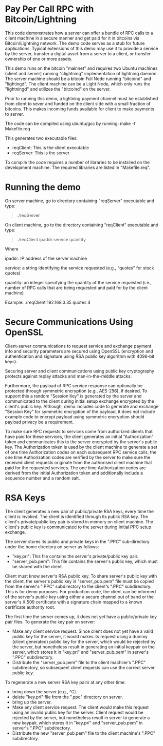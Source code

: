 # Pay Per Call RPC with Bitcoin/Lightning

This code demonstrates how a server can offer a bundle of RPC calls to a client machine in a secure manner and get paid for it in bitcoins via Bitcoin/Lightning network. The demo code serves as a stub for future applications. Typical extensions of this demo may use it to provide a service by the server, transfer a digital asset from a server to a client, or transfer ownership of one or more assets.

This demo runs on the bitcoin "mainnet" and requires two Ubuntu machines (client and server) running "clightning" implementation of lightning daemon. The server machine should be a bitcoin Full Node running "bitcoind" and "lightingd". The client machine can be a Light Node, which only runs the "lightningd" and utilizes the "bitcoind" on the server.

Prior to running this demo, a lightning payment channel must be established from client to sever and funded on the client side with a small fraction of bitcoins. This makes incoming funds available for client to make payments to server.

The code can be compiled using ubuntu/gcc by running:
make -f Makefile.req

This generates two executable files:
  - reqClient: This is the client executable
  - reqServer: This is the server

To compile the code requires a number of libraries to be installed on the development machine. The required libraries are listed in "Makefile.req".

# Running the demo

On server machine, go to directory containing "reqServer" executable and type:
>    ./reqServer
    
On client machine, go to the directory containing "reqClient" executable and type:
>    ./reqClient ipaddr service quantity

Where

ipaddr: IP address of the server machine

service: a string identifying the service requested (e.g., "quotes" for stock quotes)

quantity: an integer specifying the quantity of the service requested (i.e., number of RPC calls that are being requested and paid for by the client machine)

Example: ./reqClient 192.168.3.35 quotes 4

# Secure Communications Using OpenSSL
Client-server communications to request service and exchange payment info and security parameters are secured using OpenSSL (encryption and authentication and signature using RSA public key algorithm with 4096-bit keys).

Securing server and client communications using public key cryptography protects against replay attacks and man-in-the-middle attacks.

Furthermore, the payload of RPC service response can optionally be protected through symmetric encryption (e.g., AES-256), if desired. To support this a random "Session Key" is generated by the server and communicated to the client during initial setup exchange encrypted by the client's public key. Although, demo includes code to generate and exchange "Session Key" for symmetric encryption of the payload, it does not include example code to encrypt payload using symmetric encryption should payload privacy be a requirement.

To make sure RPC requests to services come from authorized clients that have paid for these services, the client generates an initial "Authorization" token and communicates this to the server encrypted by the server's public key. The Authorization token is used by the client machine to generate a set of one time Authorization codes on each subsequent RPC service calls; the one time Authorization codes are verified by the server to make sure the received client requests originate from the authorised client machine that paid for the requested services. The one time Authorization codes are derived from the initial Authorization token and additionally include a sequence number and a random salt.

# RSA Keys

The client generates a new pair of public/private RSA keys, every time the client is invoked. The client is identified through its public RSA key. The client's private/public key pair is stored in memory on client machine. The client's public key is communicated to the server during initial PPC setup exchange.

The server stores its public and private keys in the ".PPC" sub-directory under the home directory on server as follows:
- "key.pri": This file contains the server's private/public key pair.
- "server_pub.pem": This file contains the server's public key, which must be shared with the client.

Client must know server's RSA public key. To share server's public key with the client, the server's public key in "server_pub.pem" file must be copied from the server's ".PPC" subdirectory to the client's ".PPC" subdirectory.  This is for demo purposes. For production code, the client can be informed of the server's public key using either a secure channel out of band or the server's X.509 certificate with a signature chain mapped to a known certificate authority root.

The first time the server comes up, it does not yet have a public/private key pair files.  To generate the key pair on server:
- Make any client service request. Since client does not yet have a valid public key for the server, it would makes its request using a dummy (client generated) public key for the server, which would be rejected by the server, but nonetheless result in generating an initial keypair on the server, which stores it in "key.pri" and "server_pub.pem" in server's ".PPC" subdirectory.
- Distribute the "server_pub.pem" file to the client machine's ".PPC" subdirectory, so subsequent client requests can use the correct server public key.

To regenerate a new server RSA key pairs at any other time:
- bring down the server (e.g., ^C).
- delete "key.pri" file from the ".ppc" directory on server.
- bring up the server.
- Make any client service request. The client would make this request using an invalid public key for the server. Client request would be rejected by the server, but nonetheless result in server to generate a new keypair, which stores it in "key.pri" and "server_pub.pem" in server's ".PPC" subdirectory.
- Distribute the new "server_pub.pem" file to the client machine's ".PPC" subdirectory.
